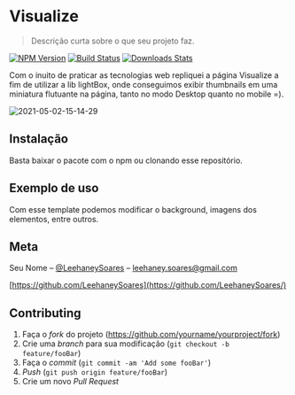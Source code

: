 # Visualize
> Descrição curta sobre o que seu projeto faz.

[![NPM Version][npm-image]][npm-url]
[![Build Status][travis-image]][travis-url]
[![Downloads Stats][npm-downloads]][npm-url]

Com o inuito de praticar as tecnologias web repliquei a página Visualize a fim de utilizar a lib lightBox, onde conseguimos exibir thumbnails em uma miniatura flutuante na página, tanto no modo Desktop quanto no mobile =).

![2021-05-02-15-14-29](https://user-images.githubusercontent.com/35075757/116823934-c6c46500-ab5d-11eb-850f-b2ea6f6af8d6.gif)
    

## Instalação

Basta baixar o pacote com o npm ou clonando esse repositório.


## Exemplo de uso

Com esse template podemos modificar o background, imagens dos elementos, entre outros.


## Meta

Seu Nome – [@LeehaneySoares](https://www.facebook.com/) – leehaney.soares@gmail.com


[https://github.com/LeehaneySoares](https://github.com/LeehaneySoares/)

## Contributing

1. Faça o _fork_ do projeto (<https://github.com/yourname/yourproject/fork>)
2. Crie uma _branch_ para sua modificação (`git checkout -b feature/fooBar`)
3. Faça o _commit_ (`git commit -am 'Add some fooBar'`)
4. _Push_ (`git push origin feature/fooBar`)
5. Crie um novo _Pull Request_

[npm-image]: https://img.shields.io/npm/v/datadog-metrics.svg?style=flat-square
[npm-url]: https://npmjs.org/package/datadog-metrics
[npm-downloads]: https://img.shields.io/npm/dm/datadog-metrics.svg?style=flat-square
[travis-image]: https://img.shields.io/travis/dbader/node-datadog-metrics/master.svg?style=flat-square
[travis-url]: https://travis-ci.org/dbader/node-datadog-metrics
[wiki]: https://github.com/seunome/seuprojeto/wiki
